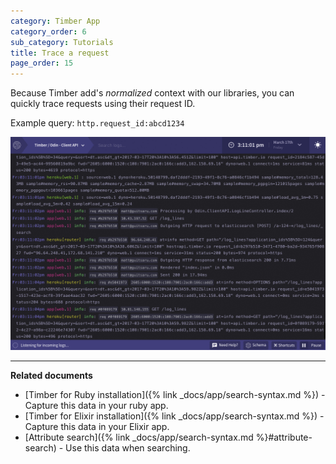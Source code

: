 ```yaml
---
category: Timber App
category_order: 6
sub_category: Tutorials
title: Trace a request
page_order: 15
---
```


Because Timber add's _normalized_ context with our libraries, you can quickly trace requests using their
request ID.

Example query: `http.request_id:abcd1234`

![Trace a request](/assets/img/docs/trace-a-request.gif)

---

**Related documents**

* [Timber for Ruby installation]({% link _docs/app/search-syntax.md %}) - Capture this data in your ruby app.
* [Timber for Elixir installation]({% link _docs/app/search-syntax.md %}) - Capture this data in your Elixir app.
* [Attribute search]({% link _docs/app/search-syntax.md %}#attribute-search) - Use this data when searching.
